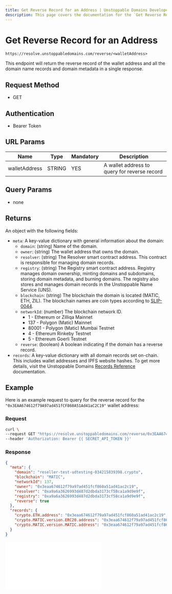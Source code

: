 ```yaml
---
title: Get Reverse Record for an Address | Unstoppable Domains Developer Portal
description: This page covers the documentation for the `Get Reverse Record for an Address` endpoint.
---
```


# Get Reverse Record for an Address

```
https://resolve.unstoppabledomains.com/reverse/<walletAddress>
```

This endpoint will return the reverse record of the wallet address and all the domain name records and domain metadata in a single response.

## Request Method

* GET

## Authentication

* Bearer Token

## URL Params

| Name | Type | Mandatory | Description |
| - | - | - | - |
| walletAddress | STRING | YES | A wallet address to query for reverse record |

## Query Params

* none

## Returns

An object with the following fields:

* `meta`: A key-value dictionary with general information about the domain:
    * `domain`: (string) Name of the domain.
    * `owner`: (string) The wallet address that owns the domain.
    * `resolver`: (string) The Resolver smart contract address. This contract is responsible for managing domain records.
    * `registry`: (string) The Registry smart contract address. Registry manages domain ownership, minting domains and subdomains, storing domain metadata, and burning domains. The registry also stores and manages domain records in the Unstoppable Name Service (UNS).
    * `blockchain`: (string) The blockchain the domain is located (MATIC, ETH, ZIL). The blockchain names are coin types according to [SLIP-0044](https://github.com/satoshilabs/slips/blob/master/slip-0044.md).
    * `networkId`: (number) The blockchain network ID.
        * 1 - Ethereum or Zilliqa Mainnet
        * 137 - Polygon (Matic) Mainnet
        * 80001 - Polygon (Matic) Mumbai Testnet
        * 4 - Ethereum Rinkeby Testnet
        * 5 - Ethereum Goerli Testnet
    * `reverse`: (boolean) A boolean indicating if the domain has a reverse record.
* `records`: A key-value dictionary with all domain records set on-chain. This includes wallet addresses and IPFS website hashes. To get more details, visit the Unstoppable Domains [Records Reference](/developer-toolkit/reference/records-reference.md) documentation.

## Example

Here is an example request to query for the reverse record for the `"0x3EAA674612f79A97ad451fCF860A51Ad41aC2C19"` wallet address:

### Request

```bash
curl \
--request GET "https://resolve.unstoppabledomains.com/reverse/0x3EAA674612f79A97ad451fCF860A51Ad41aC2C19" \
--header 'Authorization: Bearer {{ SECRET_API_TOKEN }}'
```

### Response

```json
{
  "meta": {
    "domain": "reseller-test-udtesting-034215839398.crypto",
    "blockchain": "MATIC",
    "networkId": 137,
    "owner": "0x3eaa674612f79a97ad451fcf860a51ad41ac2c19",
    "resolver": "0xa9a6a3626993d487d2dbda3173cf58ca1a9d9e9f",
    "registry": "0xa9a6a3626993d487d2dbda3173cf58ca1a9d9e9f",
    "reverse": true
  },
  "records": {
    "crypto.ETH.address": "0x3eaa674612f79a97ad451fcf860a51ad41ac2c19",
    "crypto.MATIC.version.ERC20.address": "0x3eaa674612f79a97ad451fcf860a51ad41ac2c19",
    "crypto.MATIC.version.MATIC.address": "0x3eaa674612f79a97ad451fcf860a51ad41ac2c19"
  }
}
```

<embed src="/snippets/_discord.md" />
